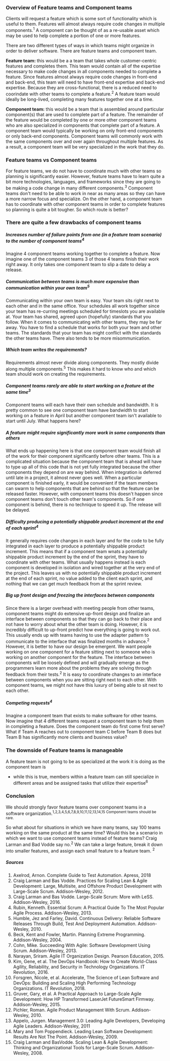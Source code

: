 ### Overview of Feature teams and Component teams

Clients will request a feature which is some sort of functionality which is useful to them. Features will almost always require code changes in multiple components.<sup>1</sup> A component can be thought of as a re-usable asset which may be used to help complete a portion of one or more features. 

There are two different types of ways in which teams might organize in order to deliver software. There are feature teams and component team.

**Feature team:** this would be a a team that takes whole customer-centric features and completes them. This team would contain all of the expertise necessary to make code changes in all components needed to complete a feature. Since features almost always require code changes in front-end and back-end, this team will need to have front-end expertise and back-end expertise. Because they are cross-functional, there is a reduced need to coorindate with other teams to complete a feature.<sup>2</sup> A feature team would ideally be long-lived, completing many features together one at a time.

**Component team:** this would be a team that is assembled around particular component(s) that are used to complete part of a feature. The remainder of the feature would be completed by one or more other component teams who are also specialized in components that complete part of a feature. A component team would typically be working on only front-end components or only back-end components. Component teams will commonly work with the same components over and over again throughout multiple features. As a result, a component team will be very specialized in the work that they do.

### Feature teams vs Component teams
For feature teams, we do not have to coordinate much with other teams so planning is significantly easier. However, feature teams have to learn quite a bit more technologies, languages, and frameworks since they are going to be making a code change in many different components.<sup>3</sup> Component teams don't need to be able to work in near as many areas so they can have a more narrow focus and specialize. On the other hand, a component team has to coordinate with other component teams in order to complete features so planning is quite a bit tougher. So which route is better?

### There are quite a few drawbacks of component teams

##### Increases number of failure points from one (in a feature team scenario) to the number of component teams<sup>4</sup>
Imagine 4 component teams working together to complete a feature. Now imagine one of the component teams 3 of those 4 teams finish their work right away. It only takes one component team to slip a date to delay a release.

##### Communication between teams is much more expensive than communication within your own team<sup>5</sup>
Communicating within your own team is easy. Your team sits right next to each other and in the same office. Your schedules all work together since your team has re-curring meetings scheduled for timeslots you are available at. Your team has shared, agreed upon (hopefully) standards that you follow. When it comes to communicating with other teams, they may be far away. You have to find a schedule that works for both your team and other teams. The standards that your team has might conflict with the standards the other teams have. There also tends to be more misommunication.

##### Which team writes the requirements?
Requirements almost never divide along components. They mostly divide along multiple components.<sup>5</sup> This makes it hard to know who and which team should work on creating the requirements.

##### Component teams rarely are able to start working on a feature at the same time<sup>3</sup>
Component teams will each have their own schedule and bandwidth. It is pretty common to see one component team have bandwidth to start working on a feature in April but another component team isn't available to start until July. What happens here?

##### A feature might require significantly more work in some components than others
What ends up happening here is that one component team would finish all of the work for their component significantly before other teams. This is a complicated situation because the component team that is ahead will have to type up all of this code that is not yet fully integrated because the other components they depend on are way behind. When integration is deferred until late in a project, it almost never goes well. When a particular component is finished early, it would be convenient if the team members can swarm to help components that are behind so that the feature can be released faster. However, with component teams this doesn't happen since component teams don't touch other team's components. So if one component is behind, there is no technique to speed it up. The release will be delayed.

##### Difficulty producing a potentially shippable product increment at the end of each sprint<sup>4</sup>
It generally requires code changes in each layer and for the code to be fully integrated in each layer to produce a potentially shippable product increment. This means that if a component team wnats a potentially shippable product increment by the end of the sprint, they have to coordinate with other teams. What usually happens instead is each component is developed in isolation and wired together at the very end of the project. This leaves us with no potentially shippable product increment at the end of each sprint, no value added to the client each sprint, and nothing that we can get much feedback from at the sprint review. 

##### Big up front design and freezing the interfaces between components
Since there is a larger overhead with meeting people from other teams, component teams might do extensive up-front design and finalize an interface between components so that they can go back to their place and not have to worry about what the other team is doing. However, it is incredibly difficult to up-front predict how everything is going to work out. This usually ends up with teams having to use the adapter pattern to communicate to the interface that was finalized months in advance.<sup>2</sup> However, it is better to have our design be emergent. We want people working on one component for a feature sitting next to someone who is working on another component for the feature. The interface between components will be loosely defined and will gradually emerge as the programmers learn more about the problems they are solving through feedback from their tests.<sup>2</sup> It is easy to coordinate changes to an interface between components when you are sitting right next to each other. With component teams, we might not have this luxury of being able to sit next to each other. 

##### Competing requests<sup>4</sup>
Imagine a component team that exists to make software for other teams. Now imagine that 4 different teams request a component team to help them in completing a feature. Does the component team do first come first serve? What if Team A reaches out to component team C before Team B does but Team B has significantly more clients and business value?

### The downside of Feature teams is manageable
A feature team is not going to be as specialized at the work it is doing as the component team is
- while this is true, members within a feature team can still specialize in different areas and be assigned tasks that utilize their expertise<sup>6</sup>

### Conclusion
We should strongly favor feature teams over component teams in a software organization.<sup>1,2,3,4,5,6,7,8,9,10,11,12,13,14,15 Component teams should be rare.

So what about for situations in which we have many teams, say 100 teams working on the same product at the same time? Would this be a scenario in which we want to use component teams instead of feature teams? Craig Larman and Bad Vodde say no.<sup>2</sup> We can take a large feature, break it down into smaller features, and assign each small feature to a feature team. <sup>2</sup>

##### Sources
1. Axelrod, Arnon. Complete Guide to Test Automation. Apress, 2018  
2. Craig Larman and Bas Vodde. Practices for Scaling Lean & Agile Development: Large, Multisite, and Offshore Product Development with Large-Scale Scrum. Addison-Wesley, 2012.
3. Craig Larman and Bas Vodde. Large-Scale Scrum: More with LeSS. Addison-Wesley, 2016.
4. Rubin, Kenneth. Essential Scrum: A Practical Guide To The Most Popular Agile Process. Addison-Wesley, 2013.
5. Humble, Jez and Farley, David. Continuous Delivery: Reliable Software Releases Through Build, Test And Deployment Automation. Addison-Wesley, 2010.
6. Beck, Kent and Fowler, Martin. Planning Extreme Programming. Addison-Wesley, 2004.
7. Cohn, Mike. Succeeding With Agile: Software Development Using Scrum. Addison-Wesley, 2013.
8. Narayan, Sriram. Agile IT Organization Design. Pearson Education, 2015.
9. Kim, Gene, et al. The DevOps Handbook: How to Create World-Class Agility, Reliability, and Security in Technology Organizations. IT Revolution, 2016.
10. Forsgren, Nicole, et al. Accelerate, The Science of Lean Software and DevOps: Building and Scaling High Performing Technology Organizations. IT Revolution, 2018.
11. Gruver, Gary, et al. A Practical Approach to Large-Scale Agile Development: How HP Transformed LaserJet FutureSmart Firmway. Addison-Wesley, 2015.
12. Pichler, Roman. Agile Product Management With Scrum. Addison-Wesley, 2010.
13. Appelo, Jurgen. Management 3.0: Leading Agile Developers, Developing Agile Leaders. Addison-Wesley, 2011
14. Mary and Tom Poppendieck. Leading Lean Software Development: Results Are Not The Point. Addison-Wesley, 2009.
15. Craig Larman and BasVodde. Scaling Lean & Agile Development: Thinking and Organizational Tools for Large-Scale Scrum. Addison-Wesley, 2008.
